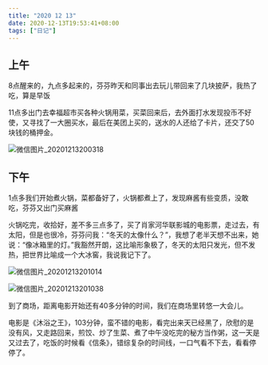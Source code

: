 ```yaml
---
title: "2020 12 13"
date: 2020-12-13T19:53:41+08:00
tags: ["日记"]
---
```


## 上午

8点醒来的，九点多起来的，芬芬昨天和同事出去玩儿带回来了几块披萨，我热了吃，算是早饭

11点多出门去幸福超市买各种火锅用菜，买菜回来后，去外面打水发现投币不好使，又寻找了一大圈买水，最后在美团上买的，送水的人还给了卡片，还交了50块钱的桶押金。

![微信图片_20201213200318](https://i.loli.net/2020/12/13/63zAxRZYWmrVucN.jpg)

## 下午

1点多我们开始煮火锅，菜都备好了，火锅都煮上了，发现麻酱有些变质，没敢吃，芬芬又出门买麻酱

火锅吃完，收拾好，差不多三点多了，买了肖家河华联影城的电影票，走过去，有太阳，但是也很冷，芬芬问我：“冬天的太像什么？”，我想了老半天想不出来，她说：“像冰箱里的灯。”我豁然开朗，这比喻形象极了，冬天的太阳只发光，但不发热，把世界比喻成一个大冰窖，我说我记下了。

![微信图片_20201213201014](https://i.loli.net/2020/12/13/AykKuQc8MdV25G9.jpg)

![微信图片_20201213201038](https://i.loli.net/2020/12/13/l1Hv8JqaKb7SGns.jpg)

到了商场，距离电影开始还有40多分钟的时间，我们在商场里转悠一大会儿。

电影是《沐浴之王》，103分钟，蛮不错的电影，看完出来天已经黑了，欣慰的是没有风，又走路回来，煎饺、炒了生菜、煮了中午没吃完的秘方当作粥，这一天是又过去了，吃饭的时候看《信条》，错综复杂的时间线，一口气看不下去，看看停停了。